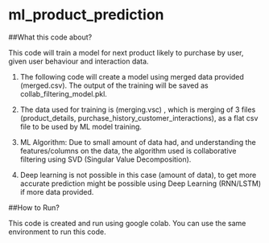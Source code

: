 # ml_product_prediction

##What this code about?

This code will train a model for next product likely to purchase by user, given user behaviour and interaction data.
 
1. The following code will create a model using merged data provided (merged.csv). The output of the training will be saved as collab_filtering_model.pkl.

2. The data used for training is (merging.vsc) , which is  merging of 3 files (product_details, purchase_history_customer_interactions), as a flat csv file to be used by ML model training.

3. ML Algorithm: Due to small amount of data had, and understanding the features/columns on the data, the algorithm used is collaborative filtering using SVD (Singular Value Decomposition).

4. Deep learning is not possible in this case (amount of data), to get more accurate prediction might be possible using Deep Learning (RNN/LSTM) if more data provided.

##How to Run?

This code is created and run using google colab. You can use the same environment to run this code.




